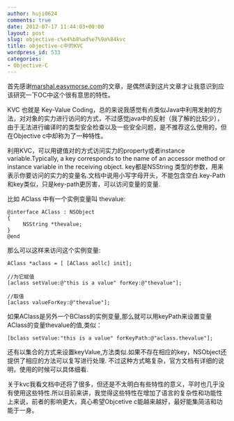 ```yaml
---
author: huji0624
comments: true
date: 2012-07-17 11:44:03+00:00
layout: post
slug: objective-c%e4%b8%ad%e7%9a%84kvc
title: objective-c中的KVC
wordpress_id: 533
categories:
- Objective-C
---
```


首先感谢[marshal.easymorse.com](http://marshal.easymorse.com/)的文章，是偶然读到这片文章才让我意识到应该研究一下OC中这个很有意思的特性。

KVC 也就是 Key-Value Coding，总的来说我感觉有点类似Java中利用发射的方法，对对象的实力进行访问的方式，不过感觉java中的反射（我了解的比较少），由于无法进行编译时的类型安全检查以及一些安全问题，是不推荐这么使用的，但在Objective c中却称为了一种特性。

利用KVC，可以用键值对的方式访问实力的property或者instance variable.Typically, a key corresponds to the name of an accessor method or instance variable in the receiving object. key都是NSString 类型的参数，用来表示你要访问的实力的变量名.文档中说用小写字母开头，不能包含空白.key-Path和key类似，只是key-path更厉害，可以访问变量的变量.

比如 AClass 中有一个实例变量叫 thevalue:


    
    
    
    @interface AClass : NSObject
    {
         NSString *thevalue;
    }
    @end
    
    



那么可以这样来访问这个实例变量:


    
    
    
    AClass *aclass = [ [AClass aollc] init];
    
    //为它赋值
    [aclass setValue:@"this is a value" forKey:@"thevalue"];
    
    //取值
    [aclass valueForKey:@"thevalue"];
    
    



如果AClass是另外一个BClass的实例变量,那么就可以用keyPath来设置变量AClass的变量thevalue的值,类似：

    
    
    [bclass setValue:"this is a value" forKeyPath:@"aclass.thevalue"];
    



还有以集合的方式来设置keyValue,方法类似.如果不存在相应的key，NSObject还提供了相应的方法可以复写进行处理.
不过这种方式略复杂，官方文档有详细的说明，使用的时候可以具体细看.

关于kvc我看文档中还将了很多，但还是不太明白有些特性的意义，平时也几乎没有使用这些特性.所以目前来讲，我觉得这些特性在增加了语言的复杂性和功能性上来说，前者的影响更大，真心希望Objcetive c能越来越好，最好能集简洁和功能于一身。
